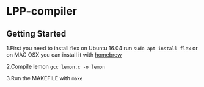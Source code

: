 # LPP-compiler
## Getting Started
1.First you need to install flex on Ubuntu 16.04 run `sudo apt install flex` or on MAC OSX you can install it with [homebrew](https://brew.sh/)

2.Compile lemon `gcc lemon.c -o lemon`

3.Run the MAKEFILE with `make`
